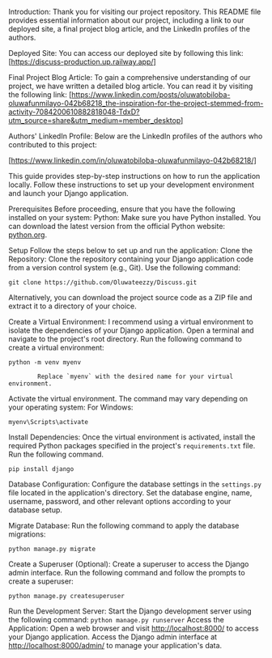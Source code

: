 Introduction:
Thank you for visiting our project repository. This README file provides essential information about our project, including a link to our deployed site, a final project blog article, and the LinkedIn profiles of the authors.

Deployed Site:
You can access our deployed site by following this link: [https://discuss-production.up.railway.app/]

Final Project Blog Article:
To gain a comprehensive understanding of our project, we have written a detailed blog article. You can read it by visiting the following link: [https://www.linkedin.com/posts/oluwatobiloba-oluwafunmilayo-042b68218_the-inspiration-for-the-project-stemmed-from-activity-7084200610882818048-TdxD?utm_source=share&utm_medium=member_desktop]

Authors' LinkedIn Profile:
Below are the LinkedIn profiles of the authors who contributed to this project:

[https://www.linkedin.com/in/oluwatobiloba-oluwafunmilayo-042b68218/]

This  guide provides step-by-step instructions on how to run the  application locally. Follow these instructions to set up your development environment and launch your Django application.

Prerequisites
Before proceeding, ensure that you have the following installed on your system:
Python: Make sure you have Python installed. You can download the latest version from the official Python website: [python.org](https://www.python.org/downloads/).

Setup
Follow the steps below to set up and run the application:
Clone the Repository:
Clone the repository containing your Django application code from a version control system (e.g., Git). Use the following command:
```
git clone https://github.com/Oluwateezzy/Discuss.git
```
Alternatively, you can download the project source code as a ZIP file and extract it to a directory of your choice.

Create a Virtual Environment:
I recommend using a virtual environment to isolate the dependencies of your Django application. Open a terminal and navigate to the project's root directory.
Run the following command to create a virtual environment:
```
python -m venv myenv
```
     		Replace `myenv` with the desired name for your virtual environment.
Activate the virtual environment. The command may vary depending on your operating system:
For Windows:
 ```
myenv\Scripts\activate
```
Install Dependencies:
Once the virtual environment is activated, install the required Python packages specified in the project's `requirements.txt` file. Run the following command.
```
pip install django
```


Database Configuration:
Configure the database settings in the `settings.py` file located in the application's directory.
Set the database engine, name, username, password, and other relevant options according to your database setup.

Migrate Database:
Run the following command to apply the database migrations:
```
python manage.py migrate
```
Create a Superuser (Optional):
Create a superuser to access the Django admin interface.
Run the following command and follow the prompts to create a superuser:
```
python manage.py createsuperuser
```
Run the Development Server:
Start the Django development server using the following command:
     		```
    	 	python manage.py runserver
     		```
Access the Application:
Open a web browser and visit [http://localhost:8000/](http://localhost:8000/) to access your Django application.
Access the Django admin interface at [http://localhost:8000/admin/](http://localhost:8000/admin/) to manage your application's data.
